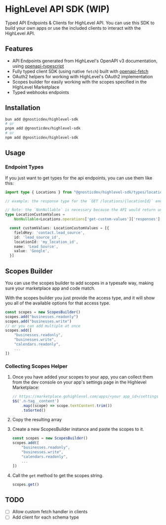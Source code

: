 # HighLevel API SDK (WIP)

Typed API Endpoints & Clients for HighLevel API. You can use this SDK to build your own apps or use the included clients to interact with the HighLevel API.

## Features

- API Endpoints generated from HighLevel's OpenAPI v3 documentation, using [openapi-typescript](https://openapi-ts.dev/introduction)
- Fully typed client SDK (using native `fetch`) built with [openapi-fetch](https://openapi-ts.dev/openapi-fetch/)
- OAuth2 helpers for working with HighLevel's OAuth2 implementation
- Scopes builder for easily working with the scopes specified in the HighLevel Marketplace
- Typed webhooks endpoints

## Installation

```bash
bun add @gnosticdev/highlevel-sdk
# or
pnpm add @gnosticdev/highlevel-sdk
# or
npm add @gnosticdev/highlevel-sdk
```

## Usage

### Endpoint Types

If you just want to get types for the api endpoints, you can use them like this:

```ts
import type { Locations } from "@gnosticdev/highlevel-sdk/types/locations"

// example: the response type for the `GET /locations/{locationId}` endpoint

// Note: the `NonNullable` is necessary because the API would return undefined if there are no custom values for a location
type LocationCustomValues =
    NonNullable<Locations.operations['get-custom-values']['responses']['200']['content']['application/json']['customValues']>

  const customValues: LocationCustomValues = [{
    fieldKey: 'contact.lead_source',
    id: 'lead_source_id',
    locationId: 'my_location_id',
    name: 'Lead Source',
    value: 'Google',
  }]
```

## Scopes Builder

You can use the scopes builder to add scopes in a typesafe way, making sure your marketplace app and code match.

With the scopes builder you just provide the access type, and it will show you all of the available options for that access type.

```ts
const scopes = new ScopesBuilder()
scopes.add("businesses.readonly")
scopes.add("businesses.write")
// or you can add multiple at once
scopes.add([
    "businesses.readonly",
    "businesses.write",
    "calendars.readonly",
    ...
])
```

### Collecting Scopes Helper

1. Once you have added your scopes to your app, you can collect them from the dev console on your app's settings page in the Highlevel Marketplace:

    ```ts
    // https://marketplace.gohighlevel.com/apps/<your app_id>/settings
    $$('.n-tag__content')
        .map((scope) => scope.textContent.trim())
        .toSorted()
    ```

2. Copy the resulting array
3. Create a new ScopesBuilder instance and paste the scopes to it.

    ```ts
    const scopes = new ScopesBuilder()
    scopes.add([
        "businesses.readonly",
        "businesses.write",
        "calendars.readonly",
        ...
    ])
    ```

4. Call the `get` method to get the scopes string.

    ```ts
    scopes.get()
    ```

## TODO

- [ ] Allow custom fetch handler in clients
- [ ] Add client for each schema type
